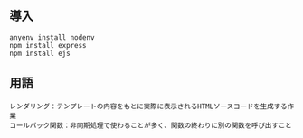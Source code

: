 ## 導入
``` 
anyenv install nodenv
npm install express
npm install ejs
```

## 用語
```
レンダリング：テンプレートの内容をもとに実際に表示されるHTMLソースコードを生成する作業
コールバック関数：非同期処理で使わることが多く、関数の終わりに別の関数を呼び出すこと
```
